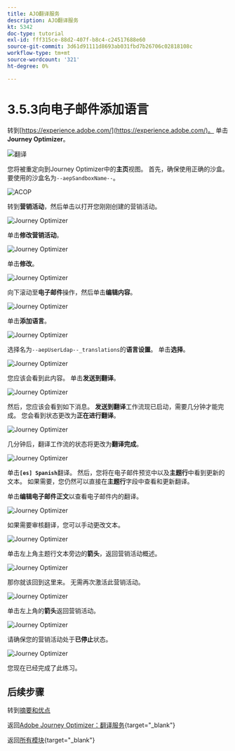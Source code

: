 ```yaml
---
title: AJO翻译服务
description: AJO翻译服务
kt: 5342
doc-type: tutorial
exl-id: fff315ce-88d2-407f-b8c4-c24517688e60
source-git-commit: 3d61d91111d8693ab031fbd7b26706c02818108c
workflow-type: tm+mt
source-wordcount: '321'
ht-degree: 0%

---
```


# 3.5.3向电子邮件添加语言

转到[https://experience.adobe.com/](https://experience.adobe.com/)。 单击&#x200B;**Journey Optimizer**。

![翻译](./images/ajolp1.png)

您将被重定向到Journey Optimizer中的&#x200B;**主页**&#x200B;视图。 首先，确保使用正确的沙盒。 要使用的沙盒名为`--aepSandboxName--`。

![ACOP](./images/ajolp2.png)

转到&#x200B;**营销活动**，然后单击以打开您刚刚创建的营销活动。

![Journey Optimizer](./images/camploc1.png)

单击&#x200B;**修改营销活动**。

![Journey Optimizer](./images/camploc2.png)

单击&#x200B;**修改**。

![Journey Optimizer](./images/camploc3.png)

向下滚动至&#x200B;**电子邮件**&#x200B;操作，然后单击&#x200B;**编辑内容**。

![Journey Optimizer](./images/camploc4.png)

单击&#x200B;**添加语言**。

![Journey Optimizer](./images/camploc5.png)

选择名为`--aepUserLdap--_translations`的&#x200B;**语言设置**。 单击&#x200B;**选择**。

![Journey Optimizer](./images/camplocs1.png)

您应该会看到此内容。 单击&#x200B;**发送到翻译**。

![Journey Optimizer](./images/camplocs2.png)

然后，您应该会看到如下消息。 **发送到翻译**工作流现已启动，需要几分钟才能完成。
您会看到状态更改为**正在进行翻译**。

![Journey Optimizer](./images/camplocs3.png)

几分钟后，翻译工作流的状态将更改为&#x200B;**翻译完成**。

![Journey Optimizer](./images/camplocs4.png)

单击&#x200B;**`[es] Spanish`**&#x200B;翻译。 然后，您将在电子邮件预览中以及&#x200B;**主题行**中看到更新的文本。
如果需要，您仍然可以直接在**主题行**&#x200B;字段中查看和更新翻译。

单击&#x200B;**编辑电子邮件正文**&#x200B;以查看电子邮件内的翻译。

![Journey Optimizer](./images/camplocs5.png)

如果需要审核翻译，您可以手动更改文本。

![Journey Optimizer](./images/camplocs6.png)

单击左上角主题行文本旁边的&#x200B;**箭头**，返回营销活动概述。

![Journey Optimizer](./images/camplocs7.png)

那你就该回到这里来。 无需再次激活此营销活动。

![Journey Optimizer](./images/camplocs8.png)

单击左上角的&#x200B;**箭头**&#x200B;返回营销活动。

![Journey Optimizer](./images/camplocs9.png)

请确保您的营销活动处于&#x200B;**已停止**&#x200B;状态。

![Journey Optimizer](./images/camplocs10.png)

您现在已经完成了此练习。

## 后续步骤

转到[摘要和优点](./summary.md)

返回[Adobe Journey Optimizer：翻译服务](./ajotranslationsvcs.md){target="_blank"}

返回[所有模块](./../../../../overview.md){target="_blank"}

